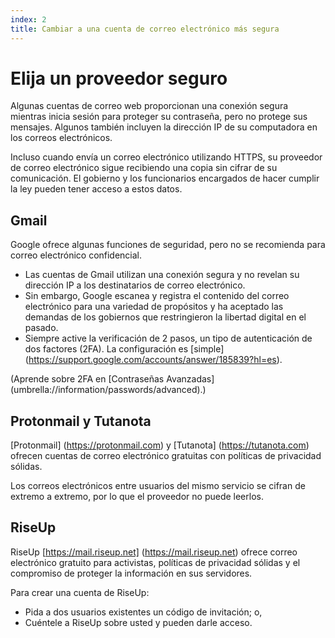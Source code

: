 ```yaml
---
index: 2
title: Cambiar a una cuenta de correo electrónico más segura
---
```

# Elija un proveedor seguro

Algunas cuentas de correo web proporcionan una conexión segura mientras inicia sesión para proteger su contraseña, pero no protege sus mensajes. Algunos también incluyen la dirección IP de su computadora en los correos electrónicos.

Incluso cuando envía un correo electrónico utilizando HTTPS, su proveedor de correo electrónico sigue recibiendo una copia sin cifrar de su comunicación. El gobierno y los funcionarios encargados de hacer cumplir la ley pueden tener acceso a estos datos.

## Gmail

Google ofrece algunas funciones de seguridad, pero no se recomienda para correo electrónico confidencial.

*   Las cuentas de Gmail utilizan una conexión segura y no revelan su dirección IP a los destinatarios de correo electrónico.
*   Sin embargo, Google escanea y registra el contenido del correo electrónico para una variedad de propósitos y ha aceptado las demandas de los gobiernos que restringieron la libertad digital en el pasado.
*   Siempre active la verificación de 2 pasos, un tipo de autenticación de dos factores (2FA). La configuración es [simple] (https://support.google.com/accounts/answer/185839?hl=es).

(Aprende sobre 2FA en
[Contraseñas Avanzadas] (umbrella://information/passwords/advanced).)

## Protonmail y Tutanota

[Protonmail] (https://protonmail.com) y [Tutanota] (https://tutanota.com) ofrecen cuentas de correo electrónico gratuitas con políticas de privacidad sólidas.

Los correos electrónicos entre usuarios del mismo servicio se cifran de extremo a extremo, por lo que el proveedor no puede leerlos.

## RiseUp

RiseUp [https://mail.riseup.net] (https://mail.riseup.net) ofrece correo electrónico gratuito para activistas, políticas de privacidad sólidas y el compromiso de proteger la información en sus servidores.

Para crear una cuenta de RiseUp:

*   Pida a dos usuarios existentes un código de invitación; o,
*   Cuéntele a RiseUp sobre usted y pueden darle acceso.
